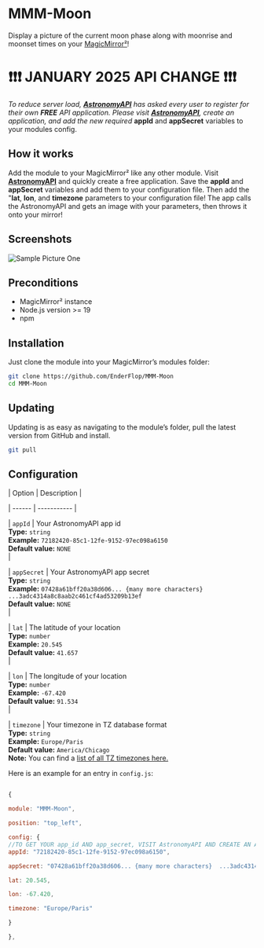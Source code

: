 
# MMM-Moon

Display a picture of the current moon phase along with moonrise and moonset times on your [MagicMirror²](https://github.com/MichMich/MagicMirror/)!


# ❗❗❗ JANUARY 2025 API CHANGE ❗❗❗

*To reduce server load, [**AstronomyAPI**](https://astronomyapi.com/) has asked every user to register for their own **FREE** API application. Please visit [**AstronomyAPI**](https://astronomyapi.com/), create an application, and add the new required* **appId** and **appSecret** variables to your modules config.

  

## How it works

  

Add the module to your MagicMirror² like any other module. Visit [**AstronomyAPI**](https://astronomyapi.com/) and quickly create a free application. Save the **appId** and **appSecret** variables and add them to your configuration file. Then add the "**lat**, **lon**, and **timezone** parameters to your configuration file! The app calls the AstronomyAPI and gets an image with your parameters, then throws it onto your mirror!

  

## Screenshots

![Sample Picture One](./imgs/moon_pic1.png)

## Preconditions

  

* MagicMirror² instance
* Node.js version >= 19
* npm

## Installation

  

Just clone the module into your MagicMirror’s modules folder:

  

```bash
git clone https://github.com/EnderFlop/MMM-Moon
cd MMM-Moon
```

## Updating

Updating is as easy as navigating to the module’s folder, pull the latest version from GitHub and install.

```bash
git pull
```

  

## Configuration

  

| Option | Description |

| ------ | ----------- |

| `appId` | Your AstronomyAPI app id<br>**Type:**  `string`<br>**Example:**  `72182420-85c1-12fe-9152-97ec098a6150`<br>**Default value:**  `NONE` <br>|

| `appSecret` | Your AstronomyAPI app secret<br>**Type:**  `string`<br>**Example:**  `07428a61bff20a38d606... {many more characters}  ...3adc4314a8c8aab2c461cf4ad53209b13ef`<br>**Default value:**  `NONE` <br>|

| `lat` | The latitude of your location<br>**Type:**  `number`<br>**Example:**  `20.545`<br>**Default value:**  `41.657` <br>|

| `lon` | The longitude of your location<br>**Type:**  `number`<br>**Example:**  `-67.420`<br>**Default value:**  `91.534` <br>|

| `timezone` | Your timezone in TZ database format<br>**Type:** `string` <br>**Example:** `Europe/Paris` <br>**Default value:** `America/Chicago`<br>**Note:** You can find a [list of all TZ timezones here.](https://en.wikipedia.org/wiki/List_of_tz_database_time_zones)

  

Here is an example for an entry in `config.js`:

  

```js

{

module: "MMM-Moon",

position: "top_left",

config: {
//TO GET YOUR app_id AND app_secret, VISIT AstronomyAPI AND CREATE AN APPLICATION.
appId: "72182420-85c1-12fe-9152-97ec098a6150",

appSecret: "07428a61bff20a38d606... {many more characters}  ...3adc4314a8c8aab2c461cf4ad53209b13ef",

lat: 20.545,

lon: -67.420,

timezone: "Europe/Paris"

}

},

```